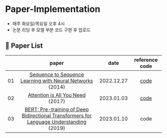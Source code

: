 # Paper-Implementation

- 매주 화요일/목요일 오후 4시
- 논문 리딩 후 모델 부분 코드 구현 후 업로드

## 📃 Paper List
||paper|date|reference code|
|:--:|:-----:|:---:|:---:|
|01|[Sequence to Sequence Learning with Neural Networks](https://arxiv.org/pdf/1409.3215.pdf) (2014)|2022.12.27|[code](https://github.com/bentrevett/pytorch-seq2seq/blob/master/1%20-%20Sequence%20to%20Sequence%20Learning%20with%20Neural%20Networks.ipynb)|
|02|[Attention is All You Need](https://arxiv.org/pdf/1706.03762.pdf) (2017)|2023.01.03|[code](https://github.com/bentrevett/pytorch-seq2seq/blob/master/6%20-%20Attention%20is%20All%20You%20Need.ipynb)|
|03|[BERT: Pre-training of Deep Bidirectional Transformers for Language Understanding](https://arxiv.org/pdf/1810.04805.pdf) (2019)|2023.01.10|code|


